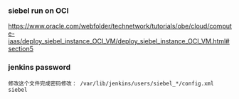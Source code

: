 ### siebel run on OCI 
https://www.oracle.com/webfolder/technetwork/tutorials/obe/cloud/compute-iaas/deploy_siebel_instance_OCI_VM/deploy_siebel_instance_OCI_VM.html#section5

### jenkins password

```
修改这个文件完成密码修改： /var/lib/jenkins/users/siebel_*/config.xml 
siebel
```
